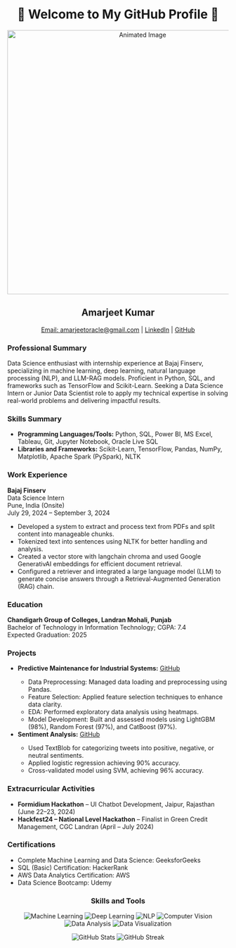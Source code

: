 <!-- Animated Header -->
<h1 align="center">🚀 Welcome to My GitHub Profile 🚀</h1>
<p align="center">
  <img src="https://media.giphy.com/media/L8K62iTDkzGX6/giphy.gif" alt="Animated Image" width="600">
</p>

<!-- Resume Details -->
<h2 align="center">Amarjeet Kumar</h2>
<p align="center">
  <a href="mailto:amarjeetoracle@gmail.com">Email: amarjeetoracle@gmail.com</a> | <a href="https://linkedin.com/in/amarjeet-kumar">LinkedIn</a> | <a href="https://github.com/amarjeetamrat910">GitHub</a>
</p>

<h3>Professional Summary</h3>
<p>
  Data Science enthusiast with internship experience at Bajaj Finserv, specializing in machine learning, deep learning, natural language processing (NLP), and LLM-RAG models. Proficient in Python, SQL, and frameworks such as TensorFlow and Scikit-Learn. Seeking a Data Science Intern or Junior Data Scientist role to apply my technical expertise in solving real-world problems and delivering impactful results.
</p>

<h3>Skills Summary</h3>
<ul>
  <li><strong>Programming Languages/Tools:</strong> Python, SQL, Power BI, MS Excel, Tableau, Git, Jupyter Notebook, Oracle Live SQL</li>
  <li><strong>Libraries and Frameworks:</strong> Scikit-Learn, TensorFlow, Pandas, NumPy, Matplotlib, Apache Spark (PySpark), NLTK</li>
</ul>

<h3>Work Experience</h3>
<p><strong>Bajaj Finserv</strong><br>
Data Science Intern<br>
Pune, India (Onsite)<br>
July 29, 2024 – September 3, 2024</p>
<ul>
  <li>Developed a system to extract and process text from PDFs and split content into manageable chunks.</li>
  <li>Tokenized text into sentences using NLTK for better handling and analysis.</li>
  <li>Created a vector store with langchain chroma and used Google GenerativAI embeddings for efficient document retrieval.</li>
  <li>Configured a retriever and integrated a large language model (LLM) to generate concise answers through a Retrieval-Augmented Generation (RAG) chain.</li>
</ul>

<h3>Education</h3>
<p><strong>Chandigarh Group of Colleges, Landran Mohali, Punjab</strong><br>
Bachelor of Technology in Information Technology; CGPA: 7.4<br>
Expected Graduation: 2025</p>

<h3>Projects</h3>
<ul>
  <li><strong>Predictive Maintenance for Industrial Systems:</strong> <a href="https://github.com/amarjeetamrat910">GitHub</a></li>
  <ul>
    <li>Data Preprocessing: Managed data loading and preprocessing using Pandas.</li>
    <li>Feature Selection: Applied feature selection techniques to enhance data clarity.</li>
    <li>EDA: Performed exploratory data analysis using heatmaps.</li>
    <li>Model Development: Built and assessed models using LightGBM (98%), Random Forest (97%), and CatBoost (97%).</li>
  </ul>
  <li><strong>Sentiment Analysis:</strong> <a href="https://github.com/amarjeetamrat910">GitHub</a></li>
  <ul>
    <li>Used TextBlob for categorizing tweets into positive, negative, or neutral sentiments.</li>
    <li>Applied logistic regression achieving 90% accuracy.</li>
    <li>Cross-validated model using SVM, achieving 96% accuracy.</li>
  </ul>
</ul>

<h3>Extracurricular Activities</h3>
<ul>
  <li><strong>Formidium Hackathon</strong> – UI Chatbot Development, Jaipur, Rajasthan (June 22–23, 2024)</li>
  <li><strong>Hackfest24 – National Level Hackathon</strong> – Finalist in Green Credit Management, CGC Landran (April – July 2024)</li>
</ul>

<h3>Certifications</h3>
<ul>
  <li>Complete Machine Learning and Data Science: GeeksforGeeks</li>
  <li>SQL (Basic) Certification: HackerRank</li>
  <li>AWS Data Analytics Certification: AWS</li>
  <li>Data Science Bootcamp: Udemy</li>
</ul>

<!-- Skills Stickers -->
<h3 align="center">Skills and Tools</h3>
<p align="center">
  <img src="https://img.shields.io/badge/Machine_Learning-blue" alt="Machine Learning">
  <img src="https://img.shields.io/badge/Deep_Learning-blue" alt="Deep Learning">
  <img src="https://img.shields.io/badge/NLP-blue" alt="NLP">
  <img src="https://img.shields.io/badge/Computer_Vision-blue" alt="Computer Vision">
  <img src="https://img.shields.io/badge/Data_Analysis-blue" alt="Data Analysis">
  <img src="https://img.shields.io/badge/Data_Visualization-blue" alt="Data Visualization">
</p>

<!-- GitHub Stats -->
<p align="center">
  <img src="https://github-readme-stats.vercel.app/api?username=amarjeetamrat910&show_icons=true" alt="GitHub Stats">
  <img src="https://github-readme-streak-stats.herokuapp.com/?user=amarjeetamrat910" alt="GitHub Streak">
</p>
